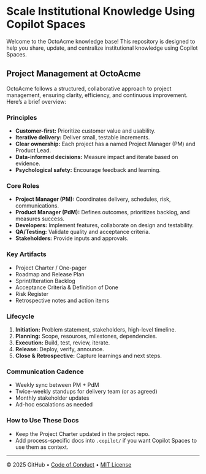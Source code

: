 # Scale Institutional Knowledge Using Copilot Spaces

Welcome to the OctoAcme knowledge base! This repository is designed to help you share, update, and centralize institutional knowledge using Copilot Spaces.

## Project Management at OctoAcme

OctoAcme follows a structured, collaborative approach to project management, ensuring clarity, efficiency, and continuous improvement. Here’s a brief overview:

### Principles
- **Customer-first:** Prioritize customer value and usability.
- **Iterative delivery:** Deliver small, testable increments.
- **Clear ownership:** Each project has a named Project Manager (PM) and Product Lead.
- **Data-informed decisions:** Measure impact and iterate based on evidence.
- **Psychological safety:** Encourage feedback and learning.

### Core Roles
- **Project Manager (PM):** Coordinates delivery, schedules, risk, communications.
- **Product Manager (PdM):** Defines outcomes, prioritizes backlog, and measures success.
- **Developers:** Implement features, collaborate on design and testability.
- **QA/Testing:** Validate quality and acceptance criteria.
- **Stakeholders:** Provide inputs and approvals.

### Key Artifacts
- Project Charter / One-pager
- Roadmap and Release Plan
- Sprint/Iteration Backlog
- Acceptance Criteria & Definition of Done
- Risk Register
- Retrospective notes and action items

### Lifecycle
1. **Initiation:** Problem statement, stakeholders, high-level timeline.
2. **Planning:** Scope, resources, milestones, dependencies.
3. **Execution:** Build, test, review, iterate.
4. **Release:** Deploy, verify, announce.
5. **Close & Retrospective:** Capture learnings and next steps.

### Communication Cadence
- Weekly sync between PM + PdM
- Twice-weekly standups for delivery team (or as agreed)
- Monthly stakeholder updates
- Ad-hoc escalations as needed

### How to Use These Docs
- Keep the Project Charter updated in the project repo.
- Add process-specific docs into `.copilot/` if you want Copilot Spaces to use them as context.

---

&copy; 2025 GitHub &bull; [Code of Conduct](https://www.contributor-covenant.org/version/2/1/code_of_conduct/code_of_conduct.md) &bull; [MIT License](https://gh.io/mit)
